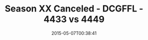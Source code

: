 ---
title: Season XX Canceled - DCGFFL - 4433 vs 4449
teams_score:
- team: 4433
  score:
- team: 4449
  score: 15
mvp: Daniel H. (Navy), Brandon B. (White)
game-ball: N/A
season: 10
week:
date: '2015-05-07T00:38:41'
pageid: season-10-playoff-4433-vs-4449
---